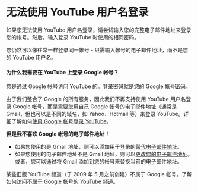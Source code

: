 # 无法使用 YouTube 用户名登录

如果您无法使用 YouTube 用户名登录，请尝试输入您的完整电子邮件地址来登录您的帐号。然后，输入登录 YouTube 时使用的相同密码。

您仍然可以像往常一样登录同一帐号 - 只需输入帐号的电子邮件地址，而不是您的 YouTube 用户名。

#### 为什么我需要在 YouTube 上登录 Google 帐号？

您是通过 Google 帐号访问 YouTube 的。登录密码就是您的 Google 帐号密码。

由于我们整合了 Google 的所有服务，因此我们不再支持使用 YouTube 用户名登录 Google 帐号，而是需要您用自己 Google 帐号的电子邮件地址（通常是 Gmail，但也可以是不同的域名，如 Yahoo、Hotmail 等）来登录 YouTube。详细了解如何[使用 Google 帐号登录 YouTube](https://support.google.com/youtube/answer/69961)。

**但是我不喜欢 Google 帐号的电子邮件地址！**

* 如果您使用的是 Gmail 地址，则可以添加用于登录的[替代电子邮件地址](https://support.google.com/accounts/answer/176347)。
* 如果您使用的电子邮件地址不是 Gmail 地址，则可以[更改您的电子邮件地址](https://support.google.com/accounts/answer/19870)。或者，您可以通过将 Gmail 添加到您的帐号来替换当前的电子邮件地址。

某些旧版 YouTube 频道（于 2009 年 5 月之前创建）不属于 Google 帐号。了解[如何访问不属于 Google 帐号的 YouTube 频道](https://support.google.com/youtube/troubleshooter/3219097#ts=3309345)。